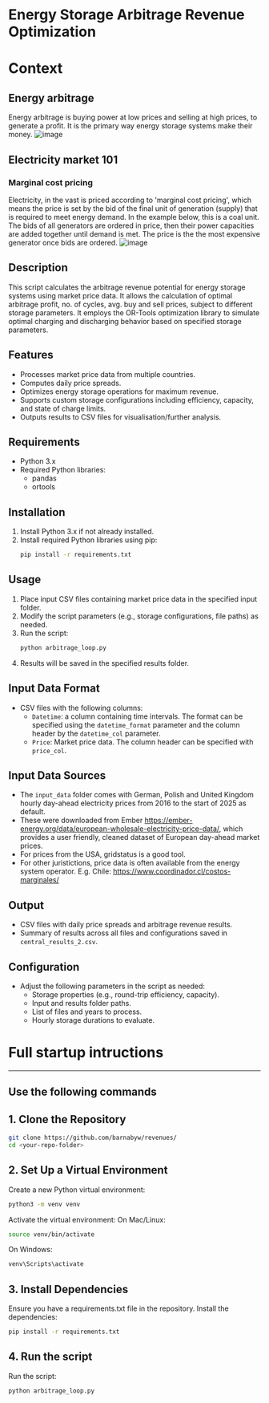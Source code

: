# Energy Storage Arbitrage Revenue Optimization

# Context

## Energy arbitrage
Energy arbitrage is buying power at low prices and selling at high prices, to generate a profit. It is the primary way energy storage systems make their money.
![image](https://github.com/user-attachments/assets/c81d2631-2bae-439e-8ac4-ea18729c4e45)

## Electricity market 101

### Marginal cost pricing
Electricity, in the vast  is priced according to 'marginal cost pricing', which means the price is set by the bid of the final unit of generation (supply) that is required to meet energy demand. In the example below, this is a coal unit. The bids of all generators are ordered in price, then their power capacities are added together until demand is met. The price is the the most expensive generator once bids are ordered.
![image](https://github.com/user-attachments/assets/b794b76a-1b7b-4df7-a59e-263a2bde774a)


## Description
This script calculates the arbitrage revenue potential for energy storage systems using market price data. It allows the calculation of optimal arbitrage profit, no. of cycles, avg. buy and sell prices, subject to different storage parameters. It employs the OR-Tools optimization library to simulate optimal charging and discharging behavior based on specified storage parameters.

## Features
- Processes market price data from multiple countries.
- Computes daily price spreads.
- Optimizes energy storage operations for maximum revenue.
- Supports custom storage configurations including efficiency, capacity, and state of charge limits.
- Outputs results to CSV files for visualisation/further analysis.

## Requirements
- Python 3.x
- Required Python libraries:
  - pandas
  - ortools

## Installation
1. Install Python 3.x if not already installed.
2. Install required Python libraries using pip:
   ```bash
   pip install -r requirements.txt
   ```

## Usage
1. Place input CSV files containing market price data in the specified input folder.
2. Modify the script parameters (e.g., storage configurations, file paths) as needed.
3. Run the script:
   ```bash
   python arbitrage_loop.py
   ```
4. Results will be saved in the specified results folder.

## Input Data Format
- CSV files with the following columns:
  - `Datetime`: a column containing time intervals. The format can be specified using the `datetime_format` parameter and the column header by the `datetime_col` parameter.
  - `Price`: Market price data. The column header can be specified with `price_col`.

## Input Data Sources
- The `input_data` folder comes with German, Polish and United Kingdom hourly day-ahead electricity prices from 2016 to the start of 2025 as default.
- These were downloaded from Ember https://ember-energy.org/data/european-wholesale-electricity-price-data/, which provides a user friendly, cleaned dataset of European day-ahead market prices.
- For prices from the USA, gridstatus is a good tool.
- For other juristictions, price data is often available from the energy system operator. E.g. Chile: https://www.coordinador.cl/costos-marginales/

## Output
- CSV files with daily price spreads and arbitrage revenue results.
- Summary of results across all files and configurations saved in `central_results_2.csv`.

## Configuration
- Adjust the following parameters in the script as needed:
  - Storage properties (e.g., round-trip efficiency, capacity).
  - Input and results folder paths.
  - List of files and years to process.
  - Hourly storage durations to evaluate.

# Full startup intructions

---

## Use the following commands

## 1. Clone the Repository
```bash
git clone https://github.com/barnabyw/revenues/
cd <your-repo-folder>
```

## 2. Set Up a Virtual Environment
Create a new Python virtual environment:
```bash
python3 -m venv venv
```
Activate the virtual environment:
On Mac/Linux:
```bash
source venv/bin/activate
```

On Windows:
```bash
venv\Scripts\activate
```

## 3. Install Dependencies
Ensure you have a requirements.txt file in the repository. Install the dependencies:

```bash
pip install -r requirements.txt
```

## 4. Run the script
Run the script:
```bash
python arbitrage_loop.py
```
